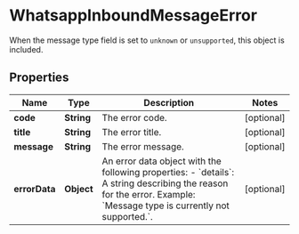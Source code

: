 

# WhatsappInboundMessageError

When the message type field is set to `unknown` or `unsupported`, this object is included.

## Properties

| Name | Type | Description | Notes |
|------------ | ------------- | ------------- | -------------|
|**code** | **String** | The error code. |  [optional] |
|**title** | **String** | The error title. |  [optional] |
|**message** | **String** | The error message. |  [optional] |
|**errorData** | **Object** | An error data object with the following properties: - &#x60;details&#x60;: A string describing the reason for the error. Example: &#x60;Message type is currently not supported.&#x60;. |  [optional] |



